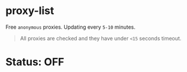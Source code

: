 # proxy-list

Free `anonymous` proxies. Updating every `5-10` minutes.

> All proxies are checked and they have under `<15` seconds timeout.

# Status: OFF
